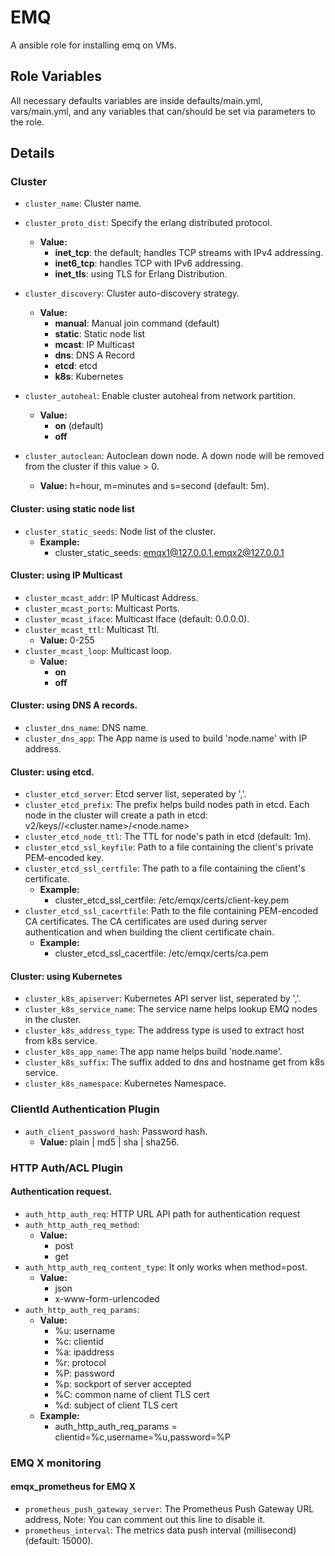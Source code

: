 EMQ
=========

A ansible role for installing emq on VMs.

Role Variables
--------------

All necessary defaults variables are inside defaults/main.yml, vars/main.yml, and any variables that can/should be set via parameters to the role.

## Details

### Cluster

- `cluster_name`:  Cluster name.
- `cluster_proto_dist`:  Specify the erlang distributed protocol.
  - **Value:**
    - **inet_tcp**: the default; handles TCP streams with IPv4 addressing.
    - **inet6_tcp**: handles TCP with IPv6 addressing.
    - **inet_tls**: using TLS for Erlang Distribution.

- `cluster_discovery`: Cluster auto-discovery strategy.
  - **Value:**
    - **manual**: Manual join command (default)
    - **static**: Static node list
    - **mcast**:  IP Multicast
    - **dns**:    DNS A Record
    - **etcd**:   etcd
    - **k8s**:    Kubernetes

- `cluster_autoheal`: Enable cluster autoheal from network partition.
  - **Value:**
    - **on** (default)
    - **off**

- `cluster_autoclean`: Autoclean down node. A down node will be removed from the cluster if this value > 0.
  - **Value:** h=hour, m=minutes and s=second (default: 5m).

#### Cluster: using static node list

- `cluster_static_seeds`: Node list of the cluster.
  - **Example:**
    - cluster_static_seeds: emqx1@127.0.0.1,emqx2@127.0.0.1

#### Cluster: using IP Multicast

- `cluster_mcast_addr`: IP Multicast Address.
- `cluster_mcast_ports`: Multicast Ports.
- `cluster_mcast_iface`: Multicast Iface (default: 0.0.0.0).
- `cluster_mcast_ttl`: Multicast Ttl.
  - **Value:** 0-255
- `cluster_mcast_loop`: Multicast loop.
  - **Value:**
    - **on** 
    - **off**

#### Cluster: using DNS A records.
- `cluster_dns_name`: DNS name.
- `cluster_dns_app`: The App name is used to build 'node.name' with IP address.

#### Cluster: using etcd.
- `cluster_etcd_server`: Etcd server list, seperated by ','.
- `cluster_etcd_prefix`: The prefix helps build nodes path in etcd. Each node in the cluster will create a path in etcd: v2/keys/<prefix>/<cluster.name>/<node.name>
- `cluster_etcd_node_ttl`: The TTL for node's path in etcd (default: 1m).
- `cluster_etcd_ssl_keyfile`: Path to a file containing the client's private PEM-encoded key.
- `cluster_etcd_ssl_certfile`: The path to a file containing the client's certificate.
  - **Example:**
    - cluster_etcd_ssl_certfile: /etc/emqx/certs/client-key.pem
- `cluster_etcd_ssl_cacertfile`: Path to the file containing PEM-encoded CA certificates. The CA certificates are used during server authentication and when building the client certificate chain.
  - **Example:**
    - cluster_etcd_ssl_cacertfile: /etc/emqx/certs/ca.pem

#### Cluster: using Kubernetes

- `cluster_k8s_apiserver`: Kubernetes API server list, seperated by ','.
- `cluster_k8s_service_name`: The service name helps lookup EMQ nodes in the cluster.
- `cluster_k8s_address_type`: The address type is used to extract host from k8s service.
- `cluster_k8s_app_name`: The app name helps build 'node.name'.
- `cluster_k8s_suffix`: The suffix added to dns and hostname get from k8s service.
- `cluster_k8s_namespace`: Kubernetes Namespace.

<!--- 
### Node
- `node_name`: emqx@{{ inventory_hostname }}
- `node_cookie`: emqxsecretcookie
- `node_data_dir`: /var/lib/emqx
- `node_heartbeat`: on
- `node_async_threads`: 4
- `node_process_limit`: 2097152
- `node_max_ports`: 1048576
- `node_dist_buffer_size`: 8MB
- `node_max_ets_tables`: 262144
- `node_global_gc_interval`: 15m
- `node_fullsweep_after`: 1000
- `node_crash_dump`: /var/log/emqx/crash.dump
- `node_ssl_dist_optfile`: /etc/emqx/ssl_dist.conf
- `node_dist_net_ticktime`: 120
- `node_dist_listen_min`: 6369
- `node_dist_listen_max`: 6369

### RPC
- `rpc_mode`: async
- `rpc_async_batch_size`: 256
- `rpc_port_discovery`: stateless
- `rpc_tcp_server_port`: 5369
- `rpc_tcp_client_port`: 5369
- `rpc_tcp_client_num`: 1
- `rpc_connect_timeout`: 5s
- `rpc_send_timeout`: 5s
- `rpc_authentication_timeout`: 5s
- `rpc_call_receive_timeout`: 15s
- `rpc_socket_keepalive_idle`: 900s
- `rpc_socket_keepalive_interval`: 75s
- `rpc_socket_keepalive_count`: 9
- `rpc_socket_sndbuf`: 1MB
- `rpc_socket_recbuf`: 1MB
- `rpc_socket_buffer`: 1MB

### Log 
- `log_to`: both
- `log_level`: warning
- `log_dir`: /var/log/emqx
- `log_file`: emqx.log
- `log_chars_limit`: 8192
- `log_rotation`: on
- `log_rotation_size`: 10MB
- `log_rotation_count`: 5
- `log_info_file `: info.log
- `log_error_file`: error.log
- `log_sync_mode_qlen`: 100
- `log_drop_mode_qlen`: 3000
- `log_flush_qlen`: 8000
- `log_overload_kill`: on
- `log_overload_kill_qlen`: 20000
- `log_overload_kill_mem_size`: 30MB
- `log_overload_kill_restart_after`: 5s
- `log_burst_limit`: 20000, 1s

### Authentication/Access Control
- `allow_anonymous`: true
- `acl_nomatch`: allow
- `acl_file`: /etc/emqx/acl.conf
- `enable_acl_cache`: on
- `acl_cache_max_size`: 32
- `acl_cache_ttl`: 1m
- `acl_deny_action`: ignore
- `flapping_detect_policy`: 30, 1m, 5m

### MQTT Protocol
- `mqtt_max_packet_size`: 1MB
- `mqtt_max_clientid_len`: 65535
- `mqtt_max_topic_levels`: 0
- `mqtt_max_qos_allowed`: 2
- `mqtt_max_topic_alias`: 65535
- `mqtt_retain_available`: true
- `mqtt_wildcard_subscription`: true
- `mqtt_shared_subscription`: true
- `mqtt_ignore_loop_deliver`: false
- `mqtt_strict_mode`: false
- `mqtt_response_information`: example

### Zones
#### External Zone
- `zone_external_idle_timeout`: 15s
- `zone_external_enable_acl`: on
- `zone_external_enable_ban`: on
- `zone_external_enable_stats`: on
- `zone_external_acl_deny_action`: ignore
- `zone_external_force_gc_policy`: 16000|16MB
- `zone_external_force_shutdown_policy`: 32000|32MB
- `zone_external_max_packet_size`: 64KB
- `zone_external_max_clientid_len`: 1024
- `zone_external_max_topic_levels`: 7
- `zone_external_max_qos_allowed`: 2
- `zone_external_max_topic_alias`: 65535
- `zone_external_retain_available`: true
- `zone_external_wildcard_subscription`: false
- `zone_external_shared_subscription`: false
- `zone_external_server_keepalive`: 0
- `zone_external_keepalive_backoff`: 0.75
- `zone_external_max_subscriptions`: 0
- `zone_external_upgrade_qos`: off
- `zone_external_max_inflight`: 32
- `zone_external_retry_interval`: 30s
- `zone_external_max_awaiting_rel`: 100
- `zone_external_await_rel_timeout`: 300s
- `zone_external_session_expiry_interval`: 2h
- `zone_external_max_mqueue_len`: 1000
- `zone_external_mqueue_priorities`: none
- `zone_external_mqueue_default_priority`: highest
- `zone_external_mqueue_store_qos0`: true
- `zone_external_enable_flapping_detect`: off
- `zone_external_rate_limit_conn_messages_in`: 100,10s
- `zone_external_rate_limit_conn_bytes_in`: 100KB,10s
- `zone_external_quota_conn_messages_routing`: 100,1s
- `zone_external_quota_overall_messages_routing`: 200000,1s
- `zone_external_mountpoint`: devicebound/
- `zone_external_use_username_as_clientid`: false
- `zone_external_ignore_loop_deliver`: false
- `zone_external_strict_mode`: false
- `zone_external_response_information`: example

#### Internal Zone
- `zone_internal_allow_anonymous`: true
- `zone_internal_enable_stats`: on
- `zone_internal_enable_acl`: off
- `zone_internal_acl_deny_action`: ignore
- `zone_internal_force_gc_policy`: 128000|128MB
- `zone_internal_wildcard_subscription`: true
- `zone_internal_shared_subscription`: true
- `zone_internal_max_subscriptions`: 0
- `zone_internal_max_inflight`: 128
- `zone_internal_max_awaiting_rel`: 1000
- `zone_internal_max_mqueue_len`: 10000
- `zone_internal_mqueue_store_qos0`: true
- `zone_internal_enable_flapping_detect`: off
- `zone_internal_force_shutdown_policy`: 128000|128MB
- `zone_internal_mountpoint`: cloudbound/
- `zone_internal_ignore_loop_deliver`: false
- `zone_internal_strict_mode`: false
- `zone_internal_response_information`: example
- `zone_internal_bypass_auth_plugins`: true

### Listeners
#### MQTT/TCP - External TCP Listener for MQTT Protocol
- `listener_tcp_external: 0.0.0.0`:1883
- `listener_tcp_external_acceptors`: 8
- `listener_tcp_external_max_connections`: 1024000
- `listener_tcp_external_max_conn_rate`: 1000
- `listener_tcp_external_active_n`: 100
- `listener_tcp_external_zone`: external
- `listener_tcp_external_access_1`: allow all
- `listener_tcp_external_proxy_protocol`: on
- `listener_tcp_external_proxy_protocol_timeout`: 3s
- `listener_tcp_external_peer_cert_as_username`: cn
- `listener_tcp_external_backlog`: 1024
- `listener_tcp_external_send_timeout`: 15s
- `listener_tcp_external_send_timeout_close`: on
- `listener_tcp_external_recbuf`: 2KB
- `listener_tcp_external_sndbuf`: 2KB
- `listener_tcp_external_buffer`: 2KB
- `listener_tcp_external_tune_buffer`: off
- `listener_tcp_external_nodelay`: true
- `listener_tcp_external_reuseaddr`: true

#### Internal TCP Listener for MQTT Protocol
- `listener_tcp_internal: 127.0.0.1`:11883
- `listener_tcp_internal_acceptors`: 4
- `listener_tcp_internal_max_connections`: 1024000
- `listener_tcp_internal_max_conn_rate`: 1000
- `listener_tcp_internal_active_n`: 1000
- `listener_tcp_internal_zone`: internal
- `listener_tcp_internal_backlog`: 512
- `listener_tcp_internal_send_timeout`: 5s
- `listener_tcp_internal_send_timeout_close`: on
- `listener_tcp_internal_recbuf`: 64KB
- `listener_tcp_internal_sndbuf`: 64KB
- `listener_tcp_internal_buffer`: 16KB
- `listener_tcp_internal_tune_buffer`: off
- `listener_tcp_internal_nodelay`: false
- `listener_tcp_internal_reuseaddr`: true

#### MQTT/SSL - External SSL Listener for MQTT Protocol
- `listener_ssl_external`: 8883
- `listener_ssl_external_acceptors`: 16
- `listener_ssl_external_max_connections`: 102400
- `listener_ssl_external_max_conn_rate`: 500
- `listener_ssl_external_active_n`: 100
- `listener_ssl_external_zone`: external
- `listener_ssl_external_access_1`: allow all
- `listener_ssl_external_proxy_protocol`: on
- `listener_ssl_external_proxy_protocol_timeout`: 3s
- `listener_ssl_external_tls_versions`: tlsv1.2,tlsv1.1,tlsv1
- `listener_ssl_external_handshake_timeout`: 15s
- `listener_ssl_external_keyfile`: /etc/emqx/certs/key.pem
- `listener_ssl_external_certfile`: /etc/emqx/certs/cert.pem
- `listener_ssl_external_cacertfile`: /etc/emqx/certs/cacert.pem
- `listener_ssl_external_dhfile`: /etc/emqx/certs/dh-params.pem
- `listener_ssl_external_verify`: verify_peer
- `listener_ssl_external_fail_if_no_peer_cert`: true
- `listener_ssl_external_ciphers`: ECDHE-ECDSA-AES256-GCM-SHA384,ECDHE-RSA-AES256-GCM-SHA384,ECDHE-ECDSA-AES256-SHA384,ECDHE-RSA-AES256-SHA384,ECDHE-ECDSA-DES-CBC3-SHA,ECDH-ECDSA-AES256-GCM-SHA384,ECDH-RSA-AES256-GCM-SHA384,ECDH-ECDSA-AES256-SHA384,ECDH-RSA-AES256-SHA384,DHE-DSS-AES256-GCM-SHA384,DHE-DSS-AES256-SHA256,AES256-GCM-SHA384,AES256-SHA256,ECDHE-ECDSA-AES128-GCM-SHA256,ECDHE-RSA-AES128-GCM-SHA256,ECDHE-ECDSA-AES128-SHA256,ECDHE-RSA-AES128-SHA256,ECDH-ECDSA-AES128-GCM-SHA256,ECDH-RSA-AES128-GCM-SHA256,ECDH-ECDSA-AES128-SHA256,ECDH-RSA-AES128-SHA256,DHE-DSS-AES128-GCM-SHA256,DHE-DSS-AES128-SHA256,AES128-GCM-SHA256,AES128-SHA256,ECDHE-ECDSA-AES256-SHA,ECDHE-RSA-AES256-SHA,DHE-DSS-AES256-SHA,ECDH-ECDSA-AES256-SHA,ECDH-RSA-AES256-SHA,AES256-SHA,ECDHE-ECDSA-AES128-SHA,ECDHE-RSA-AES128-SHA,DHE-DSS-AES128-SHA,ECDH-ECDSA-AES128-SHA,ECDH-RSA-AES128-SHA,AES128-SHA
- `listener_ssl_external_psk_ciphers`: PSK-AES128-CBC-SHA,PSK-AES256-CBC-SHA,PSK-3DES-EDE-CBC-SHA,PSK-RC4-SHA
- `listener_ssl_external_secure_renegotiate`: off
- `listener_ssl_external_reuse_sessions`: on
- `listener_ssl_external_honor_cipher_order`: on
- `listener_ssl_external_peer_cert_as_username`: cn
- `listener_ssl_external_backlog`: 1024
- `listener_ssl_external_send_timeout`: 15s
- `listener_ssl_external_send_timeout_close`: on
- `listener_ssl_external_recbuf`: 4KB
- `listener_ssl_external_sndbuf`: 4KB
- `listener_ssl_external_buffer`: 4KB
- `listener_ssl_external_tune_buffer`: off
- `listener_ssl_external_nodelay`: true
- `listener_ssl_external_reuseaddr`: true

#### External WebSocket listener for MQTT protocol
- `listener_ws_external`: 8083
- `listener_ws_external_mqtt_path`: /mqtt
- `listener_ws_external_acceptors`: 4
- `listener_ws_external_max_connections`: 102400
- `listener_ws_external_max_conn_rate`: 1000
- `listener_ws_external_active_n`: 100
- `listener_ws_external_zone`: external
- `listener_ws_external_access_1`: allow all
- `listener_ws_external_verify_protocol_header`: on
- `listener_ws_external_proxy_protocol`: on
- `listener_ws_external_proxy_protocol_timeout`: 3s
- `listener_ws_external_backlog`: 1024
- `listener_ws_external_send_timeout`: 15s
- `listener_ws_external_send_timeout_close`: on
- `listener_ws_external_recbuf`: 2KB
- `listener_ws_external_sndbuf`: 2KB
- `listener_ws_external_buffer`: 2KB
- `listener_ws_external_tune_buffer`: off
- `listener_ws_external_nodelay`: true
- `listener_ws_external_compress`: true
- `listener_ws_external_deflate_opts_level`: default
- `listener_ws_external_deflate_opts_mem_level`: 8
- `listener_ws_external_deflate_opts_strategy`: default
- `listener_ws_external_deflate_opts_server_context_takeover`: takeover
- `listener_ws_external_deflate_opts_client_context_takeover`: takeover
- `listener_ws_external_deflate_opts_server_max_window_bits`: 15
- `listener_ws_external_deflate_opts_client_max_window_bits`: 15
- `listener_ws_external_idle_timeout`: 60s
- `listener_ws_external_max_frame_size`: 0
- `listener_ws_external_mqtt_piggyback`: multiple

#### External WebSocket/SSL listener for MQTT Protocol
- `listener_wss_external`: 8084
- `listener_wss_external_mqtt_path`: /mqtt
- `listener_wss_external_acceptors`: 4
- `listener_wss_external_max_connections`: 16
- `listener_wss_external_max_conn_rate`: 1000
- `listener_wss_external_active_n`: 100
- `listener_wss_external_zone`: external
- `listener_wss_external_access_1`: allow all
- `listener_wss_external_verify_protocol_header`: on
- `listener_wss_external_proxy_protocol`: on
- `listener_wss_external_proxy_protocol_timeout`: 3s
- `listener_wss_external_tls_versions`: tlsv1.2,tlsv1.1,tlsv1
- `listener_wss_external_keyfile`: /etc/emqx/certs/key.pem
- `listener_wss_external_certfile`: /etc/emqx/certs/cert.pem
- `listener_wss_external_cacertfile`: /etc/emqx/certs/cacert.pem
- `listener_ssl_external_dhfile`: /etc/emqx/certs/dh-params.pem
- `listener_wss_external_verify`: verify_peer
- `listener_wss_external_fail_if_no_peer_cert`: true
- `listener_wss_external_ciphers`: ECDHE-ECDSA-AES256-GCM-SHA384,ECDHE-RSA-AES256-GCM-SHA384,ECDHE-ECDSA-AES256-SHA384,ECDHE-RSA-AES256-SHA384,ECDHE-ECDSA-DES-CBC3-SHA,ECDH-ECDSA-AES256-GCM-SHA384,ECDH-RSA-AES256-GCM-SHA384,ECDH-ECDSA-AES256-SHA384,ECDH-RSA-AES256-SHA384,DHE-DSS-AES256-GCM-SHA384,DHE-DSS-AES256-SHA256,AES256-GCM-SHA384,AES256-SHA256,ECDHE-ECDSA-AES128-GCM-SHA256,ECDHE-RSA-AES128-GCM-SHA256,ECDHE-ECDSA-AES128-SHA256,ECDHE-RSA-AES128-SHA256,ECDH-ECDSA-AES128-GCM-SHA256,ECDH-RSA-AES128-GCM-SHA256,ECDH-ECDSA-AES128-SHA256,ECDH-RSA-AES128-SHA256,DHE-DSS-AES128-GCM-SHA256,DHE-DSS-AES128-SHA256,AES128-GCM-SHA256,AES128-SHA256,ECDHE-ECDSA-AES256-SHA,ECDHE-RSA-AES256-SHA,DHE-DSS-AES256-SHA,ECDH-ECDSA-AES256-SHA,ECDH-RSA-AES256-SHA,AES256-SHA,ECDHE-ECDSA-AES128-SHA,ECDHE-RSA-AES128-SHA,DHE-DSS-AES128-SHA,ECDH-ECDSA-AES128-SHA,ECDH-RSA-AES128-SHA,AES128-SHA
- `listener_wss_external_psk_ciphers`: PSK-AES128-CBC-SHA,PSK-AES256-CBC-SHA,PSK-3DES-EDE-CBC-SHA,PSK-RC4-SHA
- `listener_wss_external_secure_renegotiate`: off
- `listener_wss_external_reuse_sessions`: on
- `listener_wss_external_honor_cipher_order`: on
- `listener_wss_external_peer_cert_as_username`: cn
- `listener_wss_external_backlog`: 1024
- `listener_wss_external_send_timeout`: 15s
- `listener_wss_external_send_timeout_close`: on
- `listener_wss_external_recbuf`: 4KB
- `listener_wss_external_sndbuf`: 4KB
- `listener_wss_external_buffer`: 4KB
- `listener_wss_external_nodelay`: true
- `listener_wss_external_compress`: true
- `listener_wss_external_deflate_opts_level`: default
- `listener_wss_external_deflate_opts_mem_level`: 8
- `listener_wss_external_deflate_opts_strategy`: default
- `listener_wss_external_deflate_opts_server_context_takeover`: takeover
- `listener_wss_external_deflate_opts_client_context_takeover`: takeover
- `listener_wss_external_deflate_opts_server_max_window_bits`: 15
- `listener_wss_external_deflate_opts_client_max_window_bits`: 15
- `listener_wss_external_idle_timeout`: 60s
- `listener_wss_external_max_frame_size`: 0
- `listener_wss_external_mqtt_piggyback`: multiple

### Modules
- `modules_loaded_file`: /var/lib/emqx/loaded_modules
#### Presence Module
- `module_presence_qos`: Sets the QoS for presence MQTT message.
  - **Value:**
    - 0
    - 1
    - 2   
#### Subscription Module 
- `module_subscription_1_topic`: Subscribe the Topics automatically when client connected.
- **Example:**
  - module_subscription_1_topic: connected/%c/%u
- `module_subscription_1_qos`: Qos of the proxy subscription.
  - **Value:**
    - 0
    - 1
    - 2   
- `module_subscription_1_nl`:  No Local of the proxy subscription options. This configuration only takes effect in the MQTT V5 protocol.
  - **Value:**
    - 0
    - 1
- `module_subscription_1_rap`: Retain As Published of the proxy subscription options. This configuration only takes effect in the MQTT V5 protocol.
  - **Value:**
    - 0
    - 1
- `module_subscription_1_rh`: Retain Handling of the proxy subscription options. This configuration only takes effect in the MQTT V5 protocol.
  - **Value:**
    - 0
    - 1
    - 2  
#### Rewrite Module
- `module_rewrite_pub_rule_1`: 
  - **Value:** {rewrite, Topic, Re, Dest}
  - **Example:**
    - module_rewrite_pub_rule_1: x/# ^x/y/(.+)$ z/y/$1
- `module_rewrite_sub_rule_1`: 
  - **Value:** {rewrite, Topic, Re, Dest}
  - **Example:**
    - module_rewrite_sub_rule_1: y/+/z/# ^y/(.+)/z/(.+)$ y/z/$2

### Plugins  
- `plugins_etc_dir`: The etc dir for plugins' config.
  - **Example:**
    - plugins_etc_dir: /etc/emqx/plugins/
- `plugins_loaded_file`: /var/lib/emqx/loaded_plugins
- `plugins_expand_plugins_dir`: /var/lib/emqx/plugins/

### Broker
- `broker_sys_interval`: 1m
- `broker_sys_heartbeat`: 30s
- `broker_session_locking_strategy`: quorum
- `broker_shared_subscription_strategy`: random
- `broker_shared_dispatch_ack_enabled`: false
- `broker_route_batch_clean`: off

### System Monitor
- `sysmon_long_gc`: Enable Long GC monitoring. Disable if the value is 0. notice: don't enable the monitor in production for: 
https://github.com/erlang/otp/blob/feb45017da36be78d4c5784d758ede619fa7bfd3/erts/emulator/beam/erl_gc.c#L421
- `sysmon_long_schedule`: 240ms
- `sysmon_large_heap`: 8MB
- `sysmon_busy_port`: false
- `sysmon_busy_dist_port`: true

- `os_mon_cpu_check_interval`: 60s
- `os_mon_cpu_high_watermark`: 80%
- `os_mon_cpu_low_watermark`: 60%
- `os_mon_mem_check_interval`: 60s
- `os_mon_sysmem_high_watermark`: 70%
- `os_mon_procmem_high_watermark`: 5%
- `vm_mon_check_interval`: 30s
- `vm_mon_process_high_watermark`: 80%
- `vm_mon_process_low_watermark`: 60%
- `alarm_actions`: log,publish
- `alarm_size_limit`: 1000
- `alarm_validity_period`: 24h
- `reloader_interval`: 60s
- `reloader_logfile`: reloader_log
- `retainer_storage_type`: ram
- `retainer_max_retained_messages`: 0
- `retainer_max_payload_size`: 1MB
- `retainer_expiry_interval`: 0
- `rule_engine_ignore_sys_message`: on
- `rule_engine_events_client_connected`: off
- `rule_engine_events_client_disconnected`: off
- `rule_engine_events_session_subscribed`: off
- `rule_engine_events_session_unsubscribed`: off
- `rule_engine_events_message_delivered`: off
- `rule_engine_events_message_acked`: off
- `rule_engine_events_message_dropped`: off
- `statsd_push_gateway_server: http://127_0_0_1`:9091
- `statsd_interval`: 15000 --->

### ClientId Authentication Plugin
- `auth_client_password_hash`: Password hash.
  - **Value:** plain | md5 | sha | sha256. 

### HTTP Auth/ACL Plugin
#### Authentication request.

- `auth_http_auth_req`: HTTP URL API path for authentication request
- `auth_http_auth_req_method`: 
  - **Value:**
    - post
    - get
- `auth_http_auth_req_content_type`: It only works when method=post.
  - **Value:**
    - json
    - x-www-form-urlencoded
- `auth_http_auth_req_params`: 
  - **Value:**
    - %u: username
    - %c: clientid
    - %a: ipaddress
    - %r: protocol
    - %P: password
    - %p: sockport of server accepted
    - %C: common name of client TLS cert
    - %d: subject of client TLS cert
  - **Example:**
    - auth_http_auth_req_params = clientid=%c,username=%u,password=%P

<!--- Superuser request. 

#   auth_http_acl_req: http://127.0.0.1:9999/auth
#   auth_http_acl_req_method: post
#   auth_http_acl_req_params: clientid=%c,username=%u,password=%P,token=%u
#   auth_http_request_retry_times: 3
#   auth_http_request_retry_interval: 1s
#   auth_http_request_retry_backoff: 2.0 

### EMQ X Dashboard


- `dashboard_default_user_login`: admin
- `dashboard_default_user_password`: public
#### HTTP Listener
- `dashboard_listener_http`: 18083
- `dashboard_listener_http_acceptors`: 4
- `dashboard_listener_http_max_clients`: 512
- `dashboard_listener_http_inet6`: false
- `dashboard_listener_http_ipv6_v6only`: false

#### HTTPS Listener
- `dashboard_listener_https`: 18084
- `dashboard_listener_https_acceptors`: 2
- `dashboard_listener_https_max_clients`: 512
- `dashboard_listener_https_inet6`: false
- `dashboard_listener_https_ipv6_v6only`: false
- `dashboard_listener_https_keyfile`: etc/certs/key_pem
- `dashboard_listener_https_certfile`: etc/certs/cert_pem
- `dashboard_listener_https_cacertfile`: etc/certs/cacert_pem
- `dashboard_listener_https_dhfile`: {{ platform_etc_dir }}/certs/dh-params_pem
- `dashboard_listener_https_verify`: verify_peer
- `dashboard_listener_https_fail_if_no_peer_cert`: true
- `dashboard_listener_https_tls_versions`: tlsv1_2,tlsv1_1,tlsv1
- `dashboard_listener_https_ciphers`: ECDHE-ECDSA-AES256-GCM-SHA384,ECDHE-RSA-AES256-GCM-SHA384,ECDHE-ECDSA-AES256-SHA384,ECDHE-RSA-AES256-SHA384,ECDHE-ECDSA-DES-CBC3-SHA,ECDH-ECDSA-AES256-GCM-SHA384,ECDH-RSA-AES256-GCM-SHA384,ECDH-ECDSA-AES256-SHA384,ECDH-RSA-AES256-SHA384,DHE-DSS-AES256-GCM-SHA384,DHE-DSS-AES256-SHA256,AES256-GCM-SHA384,AES256-SHA256,ECDHE-ECDSA-AES128-GCM-SHA256,ECDHE-RSA-AES128-GCM-SHA256,ECDHE-ECDSA-AES128-SHA256,ECDHE-RSA-AES128-SHA256,ECDH-ECDSA-AES128-GCM-SHA256,ECDH-RSA-AES128-GCM-SHA256,ECDH-ECDSA-AES128-SHA256,ECDH-RSA-AES128-SHA256,DHE-DSS-AES128-GCM-SHA256,DHE-DSS-AES128-SHA256,AES128-GCM-SHA256,AES128-SHA256,ECDHE-ECDSA-AES256-SHA,ECDHE-RSA-AES256-SHA,DHE-DSS-AES256-SHA,ECDH-ECDSA-AES256-SHA,ECDH-RSA-AES256-SHA,AES256-SHA,ECDHE-ECDSA-AES128-SHA,ECDHE-RSA-AES128-SHA,DHE-DSS-AES128-SHA,ECDH-ECDSA-AES128-SHA,ECDH-RSA-AES128-SHA,AES128-SHA
- `dashboard_listener_https_secure_renegotiate`: off
- `dashboard_listener_https_reuse_sessions`: on
- `dashboard_listener_https_honor_cipher_order`: on

### EMQ X Management Plugin
- `management_max_row_limit`: 10000
- `management_application_default_secret`: public
- `management_default_application_id`: admin
- `management_default_application_secret`: public
- `management_listener_http`: 8081
- `management_listener_http_acceptors`: 2
- `management_listener_http_max_clients`: 512
- `management_listener_http_backlog`: 512
- `management_listener_http_send_timeout`: 15s
- `management_listener_http_send_timeout_close`: on
- `management_listener_http_inet6`: false
- `management_listener_http_ipv6_v6only`: false
- `management_listener_https`: 8081
- `management_listener_https_acceptors`: 2
- `management_listener_https_max_clients`: 512
- `management_listener_https_backlog`: 512
- `management_listener_https_send_timeout`: 15s
- `management_listener_https_send_timeout_close`: on
- `management_listener_https_certfile`: etc/certs/cert_pem
- `management_listener_https_keyfile`: etc/certs/key_pem
- `management_listener_https_cacertfile`: etc/certs/cacert_pem
- `management_listener_https_verify`: verify_peer
- `management_listener_https_tls_versions`: tlsv1_2,tlsv1_1,tlsv1
- `management_listener_https_ciphers`: ECDHE-ECDSA-AES256-GCM-SHA384,ECDHE-RSA-AES256-GCM-SHA384,ECDHE-ECDSA-AES256-SHA384,ECDHE-RSA-AES256-SHA384,ECDHE-ECDSA-DES-CBC3-SHA,ECDH-ECDSA-AES256-GCM-SHA384,ECDH-RSA-AES256-GCM-SHA384,ECDH-ECDSA-AES256-SHA384,ECDH-RSA-AES256-SHA384,DHE-DSS-AES256-GCM-SHA384,DHE-DSS-AES256-SHA256,AES256-GCM-SHA384,AES256-SHA256,ECDHE-ECDSA-AES128-GCM-SHA256,ECDHE-RSA-AES128-GCM-SHA256,ECDHE-ECDSA-AES128-SHA256,ECDHE-RSA-AES128-SHA256,ECDH-ECDSA-AES128-GCM-SHA256,ECDH-RSA-AES128-GCM-SHA256,ECDH-ECDSA-AES128-SHA256,ECDH-RSA-AES128-SHA256,DHE-DSS-AES128-GCM-SHA256,DHE-DSS-AES128-SHA256,AES128-GCM-SHA256,AES128-SHA256,ECDHE-ECDSA-AES256-SHA,ECDHE-RSA-AES256-SHA,DHE-DSS-AES256-SHA,ECDH-ECDSA-AES256-SHA,ECDH-RSA-AES256-SHA,AES256-SHA,ECDHE-ECDSA-AES128-SHA,ECDHE-RSA-AES128-SHA,DHE-DSS-AES128-SHA,ECDH-ECDSA-AES128-SHA,ECDH-RSA-AES128-SHA,AES128-SHA
- `management_listener_https_fail_if_no_peer_cert`: true
- `management_listener_https_inet6`: false --->


### EMQ X monitoring 

#### emqx_prometheus for EMQ X

- `prometheus_push_gateway_server`: The Prometheus Push Gateway URL address, Note: You can comment out this line to disable it.
- `prometheus_interval`:  The metrics data push interval (millisecond) (default: 15000).
